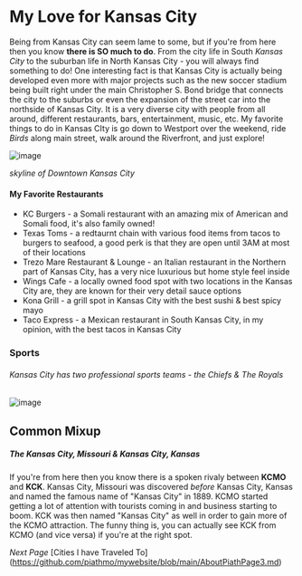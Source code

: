 # My Love for Kansas City
Being from Kansas City can seem lame to some, but if you're from here then you know **there is SO much to do**. From the city life in South *Kansas City* to the suburban life in North Kansas City - you will always find something to do! One interesting fact is that Kansas City is actually being developed even more with major projects such as the new soccer stadium being built right under the main Christopher S. Bond bridge that connects the city to the suburbs or even the expansion of the street car into the northside of Kansas City. It is a very diverse city with people from all around, different restaurants, bars, entertainment, music, etc. My favorite things to do in Kansas CIty is go down to Westport over the weekend, ride *Birds* along main street, walk around the Riverfront, and just explore!

![image](https://user-images.githubusercontent.com/101791032/158882177-a4eccb9e-8776-47b4-a968-5751e26a7196.png) 

*skyline of Downtown Kansas City*

#### My Favorite Restaurants
+ KC Burgers - a Somali restaurant with an amazing mix of American and Somali food, it's also family owned!
+ Texas Toms - a redtaurnt chain with various food items from tacos to burgers to seafood, a good perk is that they are open until 3AM at most of their locations
+ Trezo Mare Restaurant & Lounge - an Italian restaurant in the Northern part of Kansas City, has a very nice luxurious but home style feel inside
+ Wings Cafe - a locally owned food spot with two locations in the Kansas City are, they are known for their very detail sauce options
+ Kona Grill - a grill spot in Kansas City with the best sushi & best spicy mayo
+ Taco Express - a Mexican restaurant in South Kansas City, in my opinion, with the best tacos in Kansas City


### Sports
   ###### Kansas City has two professional sports teams - the Chiefs & The Royals 
![image](https://user-images.githubusercontent.com/101791032/158884461-0e404129-aed5-410a-b81d-e4da16dd98ee.png)

## Common Mixup
   ##### The Kansas City, Missouri & Kansas City, Kansas 
   If you're from here then you know there is a spoken rivaly between **KCMO** and **KCK**. Kansas City, Missouri was discovered *before* Kansas City, Kansas and named the famous name of "Kansas City" in 1889. KCMO started getting a lot of attention with tourists coming in and business starting to boom. KCK was then named "Kansas City" as well in order to gain more of the KCMO attraction. The funny thing is, you can actually see KCK from KCMO (and vice versa) if you're at the right spot.
   
   
*Next Page* [Cities I have Traveled To] (https://github.com/piathmo/mywebsite/blob/main/AboutPiathPage3.md)
